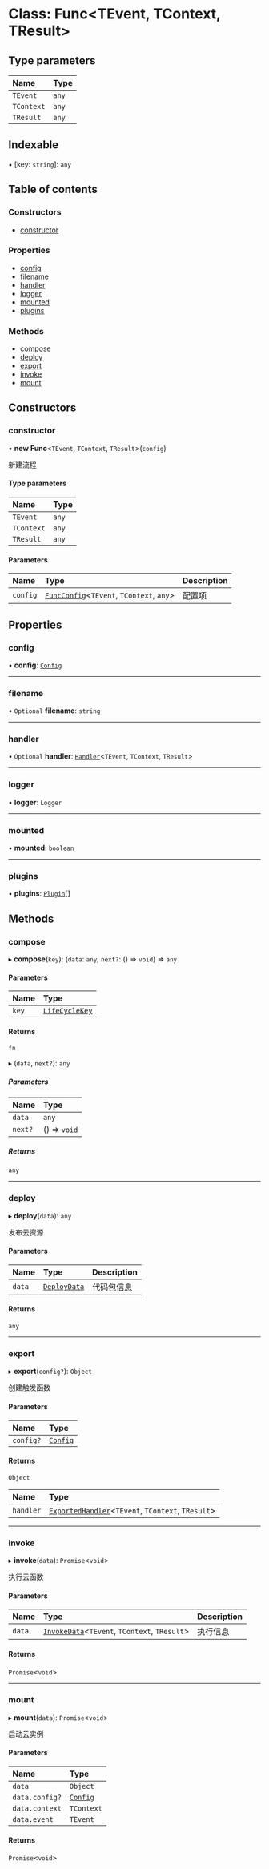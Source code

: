 # Class: Func<TEvent, TContext, TResult\>

## Type parameters

| Name | Type |
| :------ | :------ |
| `TEvent` | `any` |
| `TContext` | `any` |
| `TResult` | `any` |

## Indexable

▪ [key: `string`]: `any`

## Table of contents

### Constructors

- [constructor](Func.md#constructor)

### Properties

- [config](Func.md#config)
- [filename](Func.md#filename)
- [handler](Func.md#handler)
- [logger](Func.md#logger)
- [mounted](Func.md#mounted)
- [plugins](Func.md#plugins)

### Methods

- [compose](Func.md#compose)
- [deploy](Func.md#deploy)
- [export](Func.md#export)
- [invoke](Func.md#invoke)
- [mount](Func.md#mount)

## Constructors

### constructor

• **new Func**<`TEvent`, `TContext`, `TResult`\>(`config`)

新建流程

#### Type parameters

| Name | Type |
| :------ | :------ |
| `TEvent` | `any` |
| `TContext` | `any` |
| `TResult` | `any` |

#### Parameters

| Name | Type | Description |
| :------ | :------ | :------ |
| `config` | [`FuncConfig`](../#funcconfig)<`TEvent`, `TContext`, `any`\> | 配置项 |

## Properties

### config

• **config**: [`Config`](../#config)

___

### filename

• `Optional` **filename**: `string`

___

### handler

• `Optional` **handler**: [`Handler`](../#handler)<`TEvent`, `TContext`, `TResult`\>

___

### logger

• **logger**: `Logger`

___

### mounted

• **mounted**: `boolean`

___

### plugins

• **plugins**: [`Plugin`](../#plugin)[]

## Methods

### compose

▸ **compose**(`key`): (`data`: `any`, `next?`: () => `void`) => `any`

#### Parameters

| Name | Type |
| :------ | :------ |
| `key` | [`LifeCycleKey`](../#lifecyclekey) |

#### Returns

`fn`

▸ (`data`, `next?`): `any`

##### Parameters

| Name | Type |
| :------ | :------ |
| `data` | `any` |
| `next?` | () => `void` |

##### Returns

`any`

___

### deploy

▸ **deploy**(`data`): `any`

发布云资源

#### Parameters

| Name | Type | Description |
| :------ | :------ | :------ |
| `data` | [`DeployData`](../#deploydata) | 代码包信息 |

#### Returns

`any`

___

### export

▸ **export**(`config?`): `Object`

创建触发函数

#### Parameters

| Name | Type |
| :------ | :------ |
| `config?` | [`Config`](../#config) |

#### Returns

`Object`

| Name | Type |
| :------ | :------ |
| `handler` | [`ExportedHandler`](../#exportedhandler)<`TEvent`, `TContext`, `TResult`\> |

___

### invoke

▸ **invoke**(`data`): `Promise`<`void`\>

执行云函数

#### Parameters

| Name | Type | Description |
| :------ | :------ | :------ |
| `data` | [`InvokeData`](../#invokedata)<`TEvent`, `TContext`, `TResult`\> | 执行信息 |

#### Returns

`Promise`<`void`\>

___

### mount

▸ **mount**(`data`): `Promise`<`void`\>

启动云实例

#### Parameters

| Name | Type |
| :------ | :------ |
| `data` | `Object` |
| `data.config?` | [`Config`](../#config) |
| `data.context` | `TContext` |
| `data.event` | `TEvent` |

#### Returns

`Promise`<`void`\>
